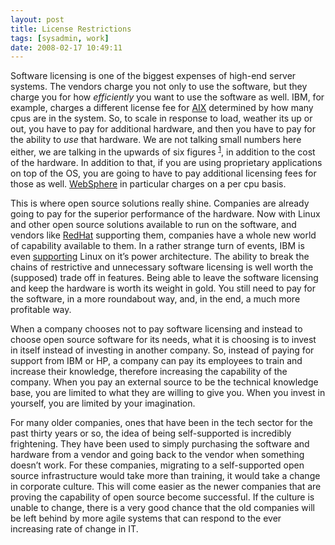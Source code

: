 ```yaml
---
layout: post
title: License Restrictions
tags: [sysadmin, work]
date: 2008-02-17 10:49:11
---
```


Software licensing is one of the biggest expenses of high-end server systems.  The vendors charge you not only to use the software, but they charge you for how <em>efficiently</em> you want to use the software as well.  IBM, for example, charges a different license fee for <a href="http://www.cbronline.com/article_news.asp?guid=3331CC24-A0A7-4180-A7D9-032C72F9DD5F">AIX</a> determined by how many cpus are in the system.  So, to scale in response to load, weather its up or out, you have to pay for additional hardware, and then you have to pay for the ability to <em>use</em> that hardware.  We are not talking small numbers here either, we are talking in the upwards of six figures <sup><a href="#fn1-2008-02-17">1</a></sup>, in addition to the cost of the hardware.  In addition to that, if you are using proprietary applications on top of the OS, you are going to have to pay additional licensing fees for those as well.  <a href="http://www-306.ibm.com/software/webservers/appserv/was/">WebSphere</a> in particular charges on a per cpu basis.

This is where open source solutions really shine.  Companies are already going to pay for the superior performance of the hardware.  Now with Linux and other open source solutions available to run on the software, and vendors like <a href="http://www.redhat.com/rhel/server/mainframe/">RedHat</a> supporting them, companies have a whole new world of capability available to them.  In a rather strange turn of events, IBM is even <a href="http://www-03.ibm.com/systems/linux/power/">supporting</a> Linux on it’s power architecture.  The ability to break the chains of restrictive and unnecessary software licensing is well worth the (supposed) trade off in features.  Being able to leave the software licensing and keep the hardware is worth its weight in gold.  You still need to pay for the software, in a more roundabout way, and, in the end, a much more profitable way.

When a company chooses not to pay software licensing and instead to choose open source software for its needs, what it is choosing is to invest in itself instead of investing in another company.  So, instead of paying for support from IBM or HP, a company can pay its employees to train and increase their knowledge, therefore increasing the capability of the company.  When you pay an external source to be the technical knowledge base, you are limited to what they are willing to give you.  When you invest in yourself, you are limited by your imagination.

For many older companies, ones that have been in the tech sector for the past thirty years or so, the idea of being self-supported is incredibly frightening.  They have been used to simply purchasing the software and hardware from a vendor and going back to the vendor when something doesn’t work.  For these companies, migrating to a self-supported open source infrastructure would take more than training, it would take a change in corporate culture.  This will come easier as the newer companies that are proving the capability of open source become successful.  If the culture is unable to change, there is a very good chance that the old companies will be left behind by more agile systems that can respond to the ever increasing rate of change in IT.

